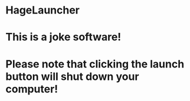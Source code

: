 # HageLauncher
# This is a joke software!
# Please note that clicking the launch button will shut down your computer!
